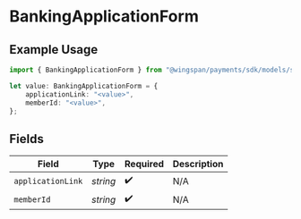 # BankingApplicationForm

## Example Usage

```typescript
import { BankingApplicationForm } from "@wingspan/payments/sdk/models/shared";

let value: BankingApplicationForm = {
    applicationLink: "<value>",
    memberId: "<value>",
};
```

## Fields

| Field              | Type               | Required           | Description        |
| ------------------ | ------------------ | ------------------ | ------------------ |
| `applicationLink`  | *string*           | :heavy_check_mark: | N/A                |
| `memberId`         | *string*           | :heavy_check_mark: | N/A                |